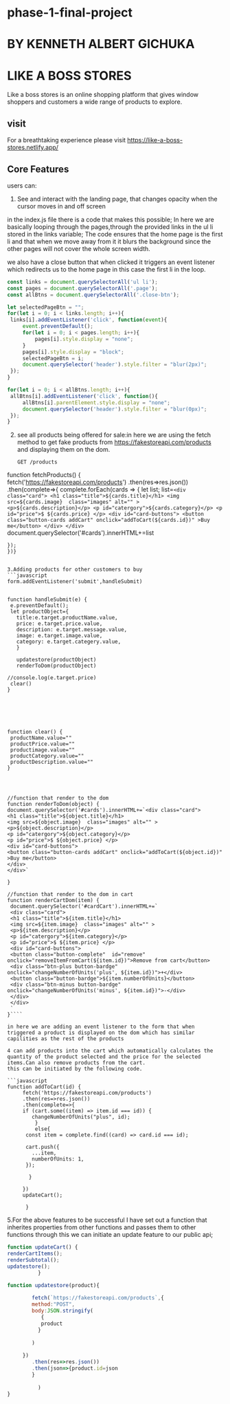 # phase-1-final-project

# BY KENNETH ALBERT GICHUKA


# LIKE A BOSS STORES

Like a boss stores is an online shopping  platform that gives window shoppers and customers a wide range of products to explore. 


## visit
For a breathtaking experience please visit https://like-a-boss-stores.netlify.app/


## Core Features

 users can:

1. See and interact with the  landing page, that changes opacity when the cursor moves in and off screen

in the index.js file there is a code that makes this possible;
In here we are basically looping through the pages,through the provided links in the ul li stored in the links variable;
The code ensures that the home page is the first li and that when we move away from it it blurs the background since the other pages will not cover the whole screen width.

we also have a close button that when clicked it triggers an event listener which redirects us to the home page in this case the first li in the loop.

   ```javascript
  const links = document.querySelectorAll('ul li');
const pages = document.querySelectorAll('.page');
const allBtns = document.querySelectorAll('.close-btn');

let selectedPageBtn = "";
for(let i = 0; i < links.length; i++){
    links[i].addEventListener('click', function(event){
        event.preventDefault();
        for(let i = 0; i < pages.length; i++){
            pages[i].style.display = "none";
        }
        pages[i].style.display = "block";
        selectedPageBtn = i;
        document.querySelector('header').style.filter = "blur(2px)";
    });
}

for(let i = 0; i < allBtns.length; i++){
    allBtns[i].addEventListener('click', function(){
        allBtns[i].parentElement.style.display = "none";
        document.querySelector('header').style.filter = "blur(0px)";
    });
}

   ```

2. see all products being offered for sale:in here we are using the fetch method to get fake products from  https://fakestoreapi.com/products and displaying them on the dom.

   ```
   GET /products
function fetchProducts() {   
    fetch('https://fakestoreapi.com/products')
    .then(res=>res.json())
    .then(complete=>{
    complete.forEach(cards => {
       let list;
       list=`<div class="card">
       <h1 class="title">${cards.title}</h1>
       <img src=${cards.image}  class="images" alt="" >    
       <p>${cards.description}</p>
       <p id="catergory">${cards.category}</p>
       <p id="price">$ ${cards.price} </p>
       <div id="card-buttons">
       <button class="button-cards addCart" onclick="addToCart(${cards.id})" >Buy me</button>
       </div>
       </div>`
       document.querySelector('#cards').innerHTML+=list
    
    });  
    })}
   ```

3.Adding products for other customers to buy 
```javascript
form.addEventListener('submit',handleSubmit)


function handleSubmit(e) {
    e.preventDefault();
    let productObject={
      title:e.target.productName.value,
      price: e.target.price.value,
      description: e.target.message.value,
      image: e.target.image.value,
      category: e.target.categery.value,
      }
  
      updatestore(productObject)
      renderToDom(productObject)
     
  //console.log(e.target.price)
    clear()
  }






  function clear() {
    productName.value=""
    productPrice.value=""
    productimage.value=""
    productCategory.value=""
    productDescription.value=""
  }




//function that render to the dom
function renderToDom(object) {
  document.querySelector('#cards').innerHTML+=`<div class="card">
   <h1 class="title">${object.title}</h1>
   <img src=${object.image}  class="images" alt="" >    
   <p>${object.description}</p>
   <p id="catergory">${object.category}</p>
   <p id="price">$ ${object.price} </p>
   <div id="card-buttons">
   <button class="button-cards addCart" onclick="addToCart(${object.id})" >Buy me</button>
   </div>
   </div>`
   
}

//function that render to the dom in cart
function renderCartDom(item) {
    document.querySelector('#cardCart').innerHTML+=`
    <div class="card">
    <h1 class="title">${item.title}</h1>
    <img src=${item.image}  class="images" alt="" >    
    <p>${item.description}</p>
    <p id="catergory">${item.category}</p>
    <p id="price">$ ${item.price} </p>
    <div id="card-buttons">
    <button class="button-complete"  id="remove" onclick="removeItemFromCart(${item.id})">Remove from cart</button>
    <div class="btn-plus button-bardge" onclick="changeNumberOfUnits('plus', ${item.id})">+</div>
    <button class="button-bardge">${item.numberOfUnits}</button>
    <div class="btn-minus button-bardge" onclick="changeNumberOfUnits('minus', ${item.id})">-</div>
    </div>
    </div>
    `
}````

in here we are adding an event listener to the form that when triggered a product is displayed on the dom which has similar capilities as the rest of the products

4 can add products into the cart which automatically calculates the quantity of the product selected and the price for the selected items.Can also remove products from the cart.
this can be initiated by the following code.
 
 ```javascript
 function addToCart(id) {
        fetch('https://fakestoreapi.com/products')
        .then(res=>res.json())
        .then(complete=>{
        if (cart.some((item) => item.id === id)) {
           changeNumberOfUnits("plus", id);
            }
            else{
         const item = complete.find((card) => card.id === id);
         
         cart.push({
           ...item,
           numberOfUnits: 1,
         });
         
          }
          
        })
        updateCart(); 
        
         }
```

5.For the above features to be successful I have set out a function that inherites properties from other functions and passes them to other functions through this we can initiate an update feature to our public api;


````javascript
function updateCart() {
renderCartItems();
renderSubtotal();
updatestore();
          }

function updatestore(product){
  
        fetch(`https://fakestoreapi.com/products`,{
        method:"POST",
        body:JSON.stringify(
           {
           product
          }
          
        )
        
     })
        .then(res=>res.json())
        .then(json=>{product.id=json
        }
         
          )
}
````  